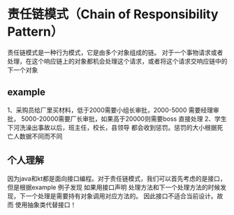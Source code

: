 # 责任链模式（Chain of Responsibility Pattern）
责任链模式是一种行为模式，它是由多个对象组成的链。
对于一个事物请求或者处理，在这个响应链上的对象都机会处理这个请求，或者将这个请求交响应链中的下一个对象

## example
1、采购员给厂里买材料，低于2000需要小组长审批，2000-5000 需要经理审批，
5000-20000需要厂长审批，如果高于20000则需要boss 直接处理
2、学生下河洗澡出事故以后，班主任，校长，县领导 都会收到惩罚。惩罚的大小根据死亡人数据不同而不同


## 个人理解
因为java和kt都是面向接口编程。对于责任链模式，我们可以首先考虑的是接口，但是根据example 例子发现
如果用接口声明 处理方法和下一个处理方法的时候发现，下一个处理是需要持有对象调用对应方法的。
因此接口不适合当前设计。故而 使用抽象类代替接口！